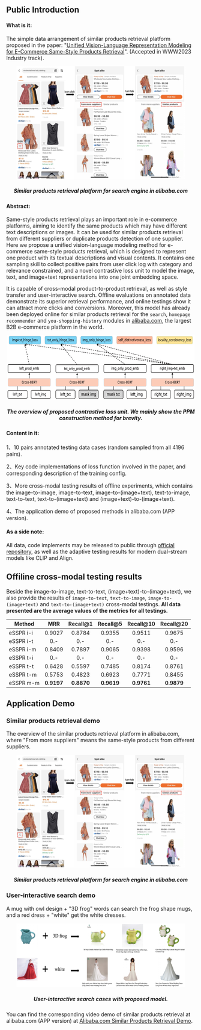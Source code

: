 ## Public Introduction

#### What is it:

The simple data arrangement of similar products retrieval platform proposed in the paper:
"[Unified Vision-Language Representation Modeling for E-Commerce Same-Style Products Retrieval](https://arxiv.org/abs/2302.05093)". (Accepted in WWW2023 Industry track).

<p align="center">
  <img width="450" height="300" src="https://github.com/benchen4395/esspr_alibaba.com/blob/main/model_implement_details/psp_demo.jpg">
</p>
<h5 align="center">
Similar products retrieval platform for search engine in alibaba.com
</h5>

#### Abstract:

Same-style products retrieval plays an important role in e-commerce platforms, aiming to identify the same products which may have different text descriptions or images. It can be used for similar products retrieval from different suppliers or duplicate products detection of one supplier. Here we propose a unified vision-language modeling method for e-commerce same-style products retrieval, which is designed to represent one product with its textual descriptions and visual contents. It contains one sampling skill to collect positive pairs from user click log with category and relevance constrained, and a novel contrastive loss unit to model the image, text, and image+text representations into one joint embedding space. 

It is capable of cross-modal product-to-product retrieval, as well as style transfer and user-interactive search. Offline evaluations on annotated data demonstrate its superior retrieval performance, and online testings show it can attract more clicks and conversions. Moreover, this model has already been deployed online for similar products retrieval for the `search`, `homepage recommender` and `you-shopping-history` modules in [alibaba.com](www.alibaba.com), the largest B2B e-commerce platform in the world.

<p align="center">
  <img width="500" height="171" src="https://github.com/benchen4395/esspr_alibaba.com/blob/main/model_implement_details/model_structure.png">
</p>
<h5 align="center">
The overview of proposed contrastive loss unit. We mainly show the PPM construction method for brevity.
</h5>

#### Content in it:

1、10 pairs annotated testing data cases (random sampled from all 4196 pairs).

2、Key code implementations of loss function involved in the paper, and corresponding description of the training config.

3、More cross-modal testing results of offline experiments, which contains the image-to-image, image-to-text, image-to-(image+text), text-to-image, text-to-text, text-to-(image+text) and (image+text)-to-(image+text).

4、The application demo of proposed methods in alibaba.com (APP version).

#### As a side note:
All data, code implements may be released to public through [official repository](https://github.com/alibaba), as well as the adaptive testing results for modern dual-stream models like CLIP  and Align.

## Offiline cross-modal testing results
Beside the image-to-image, text-to-text, (image+text)-to-(image+text), we also provide the results of `image-to-text`, `text-to-image`, `image-to-(image+text)` and `text-to-(image+text)` cross-modal testings. **All data presented are the average values of the metrics for all testings.**

|Method|MRR|Recall@1|Recall@5|Recall@10|Recall@20|
|---|:---:|:---:|:---:|:---:|:---:|
|eSSPR i-i|0.9027|0.8784|0.9355|0.9511|0.9675|
|eSSPR i-t|0.-|0.-|0.-|0.-|0.-|
|eSSPR i-m|0.8409|0.7897|0.9065|0.9398|0.9596|
|eSSPR t-i|0.-|0.-|0.-|0.-|0.-|
|eSSPR t-t|0.6428|0.5597|0.7485|0.8174|0.8761|
|eSSPR t-m|0.5753|0.4823|0.6923|0.7771|0.8455|
|eSSPR m-m|**0.9197**|**0.8870**|**0.9619**|**0.9761**|**0.9879**|

## Application Demo

### Similar products retrieval demo

The overview of the similar products retrieval platform in alibaba.com, where "From more suppliers" means the same-style products from different suppliers.

<p align="center">
  <img width="450" height="300" src="https://github.com/benchen4395/esspr_alibaba.com/blob/main/model_implement_details/psp_demo.jpg">
</p>
<h5 align="center">
Similar products retrieval platform for search engine in alibaba.com
</h5>

### User-interactive search demo

A mug with owl design + "3D frog" words can search the frog shape mugs, and a red dress + "white" get the white dresses.

<p align="center">
  <img width="450" height="170" src="https://github.com/benchen4395/esspr_alibaba.com/blob/main/model_implement_details/user_interactive_search_demo.jpg">
</p>
<h5 align="center">
User-interactive search cases with proposed model. 
</h5>


You can find the corresponding video demo of similar products retrieval at alibaba.com (APP version) at [Alibaba.com Similar Products Retrieval Demo](https://pan.baidu.com/s/1zozt_PRfG2ddxeYaw67dgA?pwd=276p).
